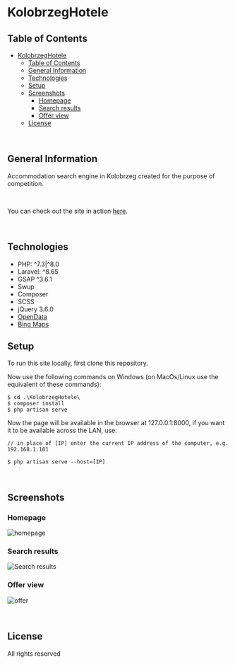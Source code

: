 # KolobrzegHotele

## Table of Contents

- [KolobrzegHotele](#kolobrzeghotele)
  - [Table of Contents](#table-of-contents)
  - [General Information](#general-information)
  - [Technologies](#technologies)
  - [Setup](#setup)
  - [Screenshots](#screenshots)
    - [Homepage](#homepage)
    - [Search results](#search-results)
    - [Offer view](#offer-view)
  - [License](#license)

<br />

## General Information

Accommodation search engine in Kolobrzeg created for the purpose of competition.

<br />

You can check out the site in action [here](https://www.jakubdev.vxm.pl).

<br />

## Technologies

-   PHP: ^7.3|^8.0
-   Laravel: ^8.65
-   GSAP ^3.6.1
-   Swup
-   Composer
-   SCSS
-   jQuery 3.6.0
-   [OpenData](http://www.opendata.gis.kolobrzeg.pl/index.php/instrukcje-api)
-   [Bing Maps](https://docs.microsoft.com/en-us/bingmaps/v8-web-control/map-control-concepts/infoboxes/basic-infobox-example)

## Setup

To run this site locally, first clone this repository.

Now use the following commands on Windows (on MacOs/Linux use the equivalent of these commands):

```
$ cd .\KolobrzegHotele\
$ composer install
$ php artisan serve
```

Now the page will be available in the browser at 127.0.0.1:8000, if you want it to be available across the LAN, use:

```
// in place of [IP] enter the current IP address of the computer, e.g. 192.168.1.101

$ php artisan serve --host=[IP]
```

<br />

## Screenshots

### Homepage

![homepage](https://user-images.githubusercontent.com/61974579/146548889-77acaa25-aee1-432b-9817-eabde4f58f78.png)

### Search results

![Search results](https://user-images.githubusercontent.com/61974579/146549746-6a6da0ed-818e-4767-8709-dccd9cf8b8bf.png)

### Offer view

![offer](https://user-images.githubusercontent.com/61974579/146550027-31d2b403-e90b-4778-b4c4-5791065fe250.png)

<br />

## License

All rights reserved
